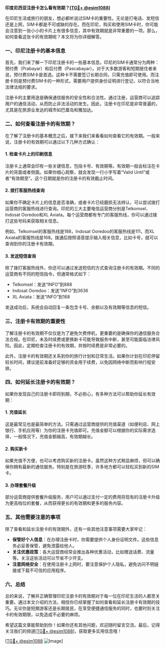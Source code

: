 **印度尼西亚注册卡怎么看有效期？[[TG💪+ @esim1088](https://t.me/s/esim1088)]**

在印尼生活或旅行的朋友，想必都听说过SIM卡的重要性。无论是打电话、发短信还是上网，SIM卡都是不可或缺的存在。而在印尼，购买和使用SIM卡时，你可能会注意到一张小小的卡片上有很多信息，其中有效期就是非常重要的一项。那么，如何查看这张卡的有效期呢？本文将为你详细解答。

### 一、印尼注册卡的基本信息

首先，我们来了解一下印尼注册卡的一些基本信息。印尼的SIM卡通常分为两种：预付费（Prabayar）和后付费（Pascabayar）。对于大多数游客和短期居住者来说，预付费SIM卡是首选。这种卡不需要签订长期合同，只需充值即可使用。而注册卡则是预付费SIM卡的一种形式，需要用户提供身份证明进行登记，以符合当地法律法规的要求。

注册卡的主要用途是确保通信服务的安全性和合法性。通过注册，运营商可以追踪用户的通信活动，从而防止非法活动的发生。因此，注册卡在印尼是非常普遍的，尤其是在旅游业发达的城市如巴厘岛和雅加达。

### 二、如何查看注册卡的有效期？

在了解了注册卡的基本概念之后，接下来我们来看看如何查看它的有效期。一般来说，注册卡的有效期可以通过以下几种方式确认：

#### 1. **检查卡片上的印刷信息**
注册卡上通常会印有一些关键信息，包括卡号、有效期等。有效期一般会标注在卡片的背面或者侧面。如果你细心观察，就会发现一行小字写着“Valid Until”或者“有效期至”。这个日期就是你的注册卡的有效截止时间。

#### 2. **拨打客服热线查询**
如果你不确定卡片上的信息是否准确，或者卡片已经磨损无法辨认，可以尝试拨打运营商的客服热线进行查询。印尼的三大主要电信运营商分别是Telkomsel、Indosat Ooredoo和XL Axiata。每个运营商都有专门的客服热线，你可以通过拨打这些号码来获取相关信息。

例如，Telkomsel的客服热线是188，Indosat Ooredoo的客服热线是111，而XL Axiata的客服热线是168。拨通后按照语音提示输入相关信息，比如卡号，就可以查询到你的注册卡有效期。

#### 3. **发送短信查询**
除了拨打客服热线外，你还可以通过发送短信的方式查询注册卡的有效期。不同的运营商有不同的短信指令，但通常格式如下：

- Telkomsel：发送“INFO”到888
- Indosat Ooredoo：发送“INFO”到3636
- XL Axiata：发送“INFO”到168

发送成功后，系统会自动回复一条包含卡号、余额以及有效期等信息的短信。

### 三、注册卡有效期的重要性

了解注册卡的有效期不仅仅是为了避免欠费停机，更重要的是确保你的通信服务合法合规。在印尼，未及时续费或更换新卡可能导致服务中断，甚至可能面临法律风险。因此，定期检查注册卡的有效期，并按时续费是非常必要的。

此外，注册卡的有效期还关系到你的旅行计划和日常生活。如果你计划在印尼停留较长时间，建议提前准备好足够的资金用于续费，以免因网络中断而影响行程安排。

### 四、如何延长注册卡的有效期？

如果你发现自己的注册卡即将到期，不必担心，有多种方法可以帮助你延长有效期：

#### 1. **充值延长**
这是最常见也是最简单的方法。只需通过运营商提供的充值渠道（如便利店、网上银行、手机应用等）为你的注册卡充值即可。充值金额可以根据你的实际需求选择，一般情况下，充值金额越高，有效期越长。

#### 2. **购买新卡**
如果充值不方便，也可以考虑购买新的注册卡。虽然这种方式稍显麻烦，但可以确保你拥有最新的通信服务。特别是在旅游旺季，许多地方都可以轻松买到新的SIM卡。

#### 3. **办理套餐升级**
部分运营商提供套餐升级服务，用户可以通过支付一定的费用将现有的注册卡升级为更高档位的套餐，从而获得更长的有效期和更多的服务内容。

### 五、其他需要注意的事项

除了查看和延长注册卡的有效期外，还有一些其他注意事项需要大家牢记：

- **保管好个人信息**：在办理注册卡时，你需要提供个人身份证明文件。这些信息务必妥善保管，避免泄露给他人。
- **关注优惠政策**：各大运营商经常会推出各种优惠活动，比如赠送话费、流量等。关注这些活动可以节省不少开支。
- **注意网络安全**：在使用注册卡上网时，要注意保护个人隐私，避免访问不明链接或下载不可信的应用程序。

### 六、总结

总的来说，了解并正确管理印尼注册卡的有效期对于每一位在印尼生活的人都至关重要。通过本文介绍的方法，相信你已经掌握了如何查看和延长注册卡有效期的技巧。无论你是短期游客还是长期居民，在享受便捷通信服务的同时，也要时刻关注卡的有效期限，以免造成不必要的麻烦。

希望这篇文章能帮助到你！如果你还有其他问题，欢迎随时留言交流。最后，记得关注我们的频道[[TG💪+ @esim1088](https://t.me/s/esim1088)]，获取更多实用信息哦！

[[TG💪+ @esim1088](https://t.me/s/esim1088) ![Image](https://i.postimg.cc/4NQfJmqS/Snipaste-2025-05-13-00-14-12.png)]